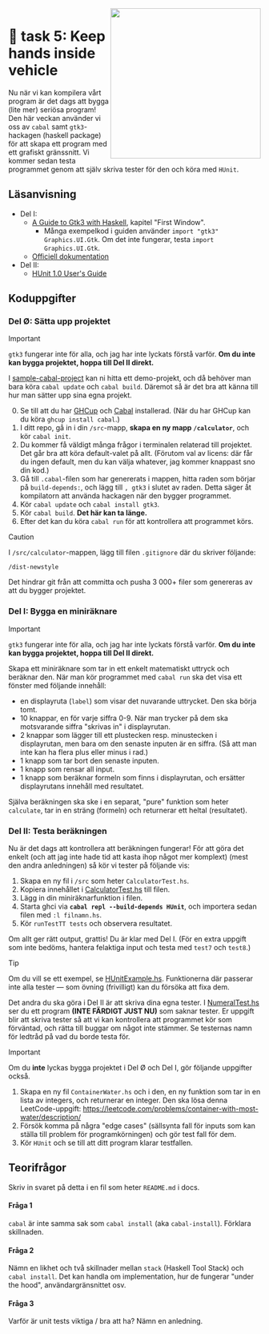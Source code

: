 <img src="https://media1.tenor.com/m/TgpQCGv2R8YAAAAd/4d-gaming-gaming.gif" align="right" width="300" />

# 🍛 task 5: Keep hands inside vehicle

Nu när vi kan kompilera vårt program är det dags att bygga (lite mer)
seriösa program! Den här veckan använder vi oss av `cabal` samt
`gtk3`-hackagen (haskell package) för att skapa ett program med ett
grafiskt gränssnitt. Vi kommer sedan testa programmet genom att själv
skriva tester för den och köra med `HUnit`.

## Läsanvisning
- Del I:
    - [A Guide to Gtk3 with Haskell](http://www.bildungsgueter.de/HaskellGtk3En/Pages/TOC.htm), kapitel "First Window".
        - Många exempelkod i guiden använder `import "gtk3" Graphics.UI.Gtk`.
        Om det inte fungerar, testa `import Graphics.UI.Gtk`.
    - [Officiell dokumentation](https://hackage.haskell.org/package/gtk3-0.15.0/docs/Graphics-UI-Gtk.html)
- Del II:
    - [HUnit 1.0 User's Guide](https://wiki.haskell.org/HUnit_1.0_User's_Guide)

## Koduppgifter

### Del Ø: Sätta upp projektet

> [!IMPORTANT]
> `gtk3` fungerar inte för alla, och jag har inte lyckats förstå varför.
> **Om du inte kan bygga projektet, hoppa till Del II direkt.**

I [sample-cabal-project](sample-cabal-project/) kan ni hitta ett
demo-projekt, och då behöver man bara köra `cabal update` och `cabal build`.
Däremot så är det bra att känna till hur man sätter upp sina
egna projekt.

0. Se till att du har [GHCup](https://www.haskell.org/ghcup/) och 
[Cabal](https://www.haskell.org/cabal/) installerad. (När du har
GHCup kan du köra `ghcup install cabal`.)
1. I ditt repo, gå in i din `/src`-mapp, **skapa en ny mapp `/calculator`**,
och kör `cabal init`.
2. Du kommer få väldigt många frågor i terminalen relaterad till
projektet. Det går bra att köra default-valet på allt. (Förutom val av
licens: där får du ingen default, men du kan välja whatever, jag kommer
knappast sno din kod.)
3. Gå till `.cabal`-filen som har genererats i mappen, hitta raden som
börjar på `build-depends:`, och lägg till `, gtk3` i slutet av
raden. Detta säger åt kompilatorn att använda hackagen när den bygger
programmet.
4. Kör `cabal update` och `cabal install gtk3`.
5. Kör `cabal build`. **Det här kan ta länge.**
6. Efter det kan du köra `cabal run` för att kontrollera att programmet
körs.

> [!CAUTION]
> I `/src/calculator`-mappen, lägg till filen `.gitignore` där du skriver
> följande:
> 
> `/dist-newstyle`
> 
> Det hindrar git från att committa och pusha 3 000+ filer som genereras
> av att du bygger projektet.

### Del I: Bygga en miniräknare

> [!IMPORTANT]
> `gtk3` fungerar inte för alla, och jag har inte lyckats förstå varför.
> **Om du inte kan bygga projektet, hoppa till Del II direkt.**

Skapa ett miniräknare som tar in ett enkelt matematiskt uttryck och
beräknar den. När man kör programmet med `cabal run` ska det visa ett
fönster med följande innehåll:
- en displayruta (`label`) som visar det nuvarande uttrycket. Den ska
börja tomt.
- 10 knappar, en för varje siffra 0-9. När man trycker på dem ska
motsvarande siffra "skrivas in" i displayrutan.
- 2 knappar som lägger till ett plustecken resp. minustecken i
displayrutan, men bara om den senaste inputen är en siffra. (Så att man
inte kan ha flera plus eller minus i rad.)
- 1 knapp som tar bort den senaste inputen.
- 1 knapp som rensar all input.
- 1 knapp som beräknar formeln som finns i displayrutan, och
ersätter displayrutans innehåll med resultatet.

Själva beräkningen ska ske i en separat, "pure" funktion som heter
`calculate`, tar in en sträng (formeln) och returnerar ett heltal
(resultatet).

### Del II: Testa beräkningen

Nu är det dags att kontrollera att beräkningen fungerar! För att göra
det enkelt (och att jag inte hade tid att kasta ihop något mer komplext)
(mest den andra anledningen) så kör vi tester på följande vis:

1. Skapa en ny fil i `/src` som heter `CalculatorTest.hs`.
2. Kopiera innehållet i [CalculatorTest.hs](CalculatorTest.hs) till filen.
3. Lägg in din miniräknarfunktion i filen.
4. Starta ghci via **`cabal repl --build-depends HUnit`**, och importera sedan
filen med `:l filnamn.hs`.
5. Kör `runTestTT tests` och observera resultatet.

Om allt ger rätt output, grattis! Du är klar med Del I. (För en extra uppgift
som inte bedöms, hantera felaktiga input och testa med `test7` och `test8`.)

> [!TIP]
> Om du vill se ett exempel, se [HUnitExample.hs](HUnitExample.hs). Funktionerna där
> passerar inte alla tester — som övning (frivilligt) kan du försöka att fixa
> dem.

Det andra du ska göra i Del II är att skriva dina egna tester. I
[NumeralTest.hs](NumeralTest.hs) ser du ett program **(INTE FÄRDIGT JUST NU)** som
saknar tester. Er uppgift blir att skriva tester så att vi kan kontrollera att
programmet kör som förväntad, och rätta till buggar om något inte stämmer.
Se testernas namn för ledtråd på vad du borde testa för.

> [!IMPORTANT]
> Om du **inte** lyckas bygga projektet i Del Ø och Del I, gör följande uppgifter
> också.

1. Skapa en ny fil `ContainerWater.hs` och i den, en ny funktion som tar in en
lista av integers, och returnerar en integer. Den ska lösa denna
LeetCode-uppgift: https://leetcode.com/problems/container-with-most-water/description/
2. Försök komma på några "edge cases" (sällsynta fall för inputs som kan ställa till problem
för programkörningen) och gör test fall för dem.
3. Kör `HUnit` och se till att ditt program klarar testfallen.

## Teorifrågor
Skriv in svaret på detta i en fil som heter `README.md` i docs.

#### Fråga 1
`cabal` är inte samma sak som `cabal install` (aka `cabal-install`).
Förklara skillnaden.

#### Fråga 2
Nämn en likhet och två skillnader mellan `stack` (Haskell Tool Stack)
och `cabal install`. Det kan handla om implementation, hur de fungerar
"under the hood", användargränsnittet osv.

#### Fråga 3
Varför är unit tests viktiga / bra att ha? Nämn en anledning.